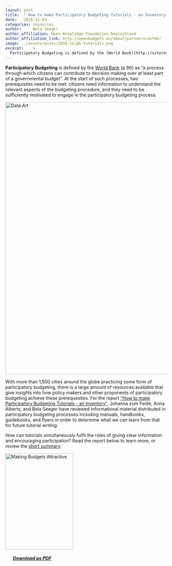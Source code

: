 ```yaml
---
layout: post
title:  " How to make Participatory Budgeting Tutorials - an Inventory "
date:   2016-11-03
categories: resources
author:     Bela Seeger
author_affiliation: Open Knowledge Foundation Deutschland
author_affiliation_link: http://openbudgets.eu/about/partners/okfde/
image: ../assets/posts/2016-11/pb-tutorials.png
excerpt:    >
  Participatory Budgeting is defined by the [World Bank](http://siteresources.worldbank.org/PSGLP/Resources/ParticipatoryBudgeting.pdf) (p.90) as “a process through which citizens can contribute to decision making over at least part of a governmental budget". At the start of such processes, two prerequisites need to be met: citizens need information to understand the relevant aspects of the budgeting procedure, and they need to be sufficiently motivated to engage in the participatory budgeting process. 
---
```


**Participatory Budgeting** is defined by the [World Bank](http://siteresources.worldbank.org/PSGLP/Resources/ParticipatoryBudgeting.pdf) (p.90) as “a process through which citizens can contribute to decision making over at least part of a governmental budget". At the start of such processes, two prerequisites need to be met: citizens need information to understand the relevant aspects of the budgeting procedure, and they need to be sufficiently motivated to engage in the participatory budgeting process. 

<img alt="Data Art" src="{{site.baseurl}}/assets/posts/2016-11/graphics.png" width="850"/>

With more than 1,500 cities around the globe practicing some form of participatory budgeting, there is a large amount of resources available that give insights into how policy makers and other proponents of participatory budgeting achieve these prerequesites. For the report [“How to make Participatory Budgeting Tutorials - an Inventory"](http://openbudgets.eu/assets/resources/Report-OpenBudgets-Participatory-Budgeting.pdf), Johanna zum Felde, Anna Alberts, and Bela Seeger have reviewed informational material distributed in participatory budgeting processes including manuals, handbooks, guidebooks, and flyers in order to determine what we can learn from that for future tutorial writing. 

How can tutorials simultaneously fulfil the roles of giving clear information and encouraging participation? Read the report below to learn more, or review the [short summary](http://openbudgets.eu/post/2016/11/02/participatory-budgeting-summary/).


<tbody><tr style="border: none"><td style="border: none">
<a href="{{site.baseurl}}/assets/resources/Report-OpenBudgets-Participatory-Budgeting.pdf" target="_blank"><img src="{{site.baseurl}}/assets/posts/2016-11/pb-tutorials.png" alt="Making Budgets Attractive" width="212" height="300"></a></td>
<td style="vertical-align:middle; border:none;">
<ul>
<h5><a target="_blank" href="{{site.baseurl}}/assets/resources/Report-OpenBudgets-Participatory-Budgeting.pdf">Download as PDF</a></h5>


